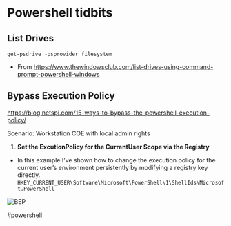 # Powershell tidbits

## List Drives

`get-psdrive -psprovider filesystem`

- From <https://www.thewindowsclub.com/list-drives-using-command-prompt-powershell-windows> 

## Bypass Execution Policy

https://blog.netspi.com/15-ways-to-bypass-the-powershell-execution-policy/

Scenario: Workstation COE with local admin rights

1. **Set the ExcutionPolicy for the CurrentUser Scope via the Registry**
- In this example I’ve shown how to change the execution policy for the current user’s environment persistently by modifying a registry key directly.
`HKEY_CURRENT_USER\Software\Microsoft\PowerShell\1\ShellIds\Microsoft.PowerShell`

![BEP](BEP.png)


#powershell 